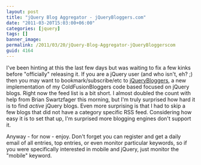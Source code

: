 ```yaml
---
layout: post
title: "jQuery Blog Aggregator - jQueryBloggers.com"
date: "2011-03-20T15:03:00+06:00"
categories: [jquery]
tags: []
banner_image: 
permalink: /2011/03/20/jQuery-Blog-Aggregator-jQueryBloggerscom
guid: 4164
---
```


I've been hinting at this the last few days but was waiting to fix a few kinks before "officially" releasing it. If you are a jQuery user (and who isn't, eh? ;) then you may want to bookmark/subscribe/etc to <a href="http://www.jquerybloggers.com">jQueryBloggers</a>, a new implementation of my ColdFusionBloggers code based focused on jQuery blogs. Right now the feed list is a bit short. I almost doubled the count with help from Brian Swartzfager this morning, but I'm truly surprised how hard it is to find <i>active</i> jQuery blogs. Even more surprising is that I had to skip a few blogs that did not have a category specific RSS feed. Considering how easy it is to set that up, I'm surprised more blogging engines don't support it. 

Anyway - for now - enjoy. Don't forget you can register and get a daily email of all entries, top entries, or even monitor particular keywords, so if you were specifically interested in mobile and jQuery, just monitor the "mobile" keyword.